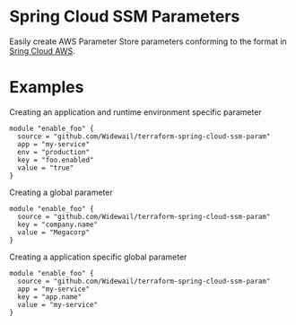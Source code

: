 # Spring Cloud SSM Parameters

Easily create AWS Parameter Store parameters conforming to the format in
[Sring Cloud AWS](https://cloud.spring.io/spring-cloud-static/spring-cloud-aws/2.1.0.RELEASE/single/spring-cloud-aws.html#_integrating_your_spring_cloud_application_with_the_aws_parameter_store).


# Examples

Creating an application and runtime environment specific parameter

```
module "enable_foo" {
  source = "github.com/Widewail/terraform-spring-cloud-ssm-param"
  app = "my-service"
  env = "production"
  key = "foo.enabled"
  value = "true"
}
```

Creating a global parameter

```
module "enable_foo" {
  source = "github.com/Widewail/terraform-spring-cloud-ssm-param"
  key = "company.name"
  value = "Megacorp"
}
```

Creating a application specific global parameter

```
module "enable_foo" {
  source = "github.com/Widewail/terraform-spring-cloud-ssm-param"
  app = "my-service"
  key = "app.name"
  value = "my-service"
}
```